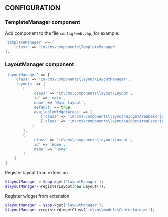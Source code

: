 CONFIGURATION
-------------

### TemplateManager component

Add component to the file `config/web.php`, for example:

```php
'templateManager' => [
    'class' => 'im\cms\components\TemplateManager'
],
```

### LayoutManager component

```php
'layoutManager' => [
    'class' => 'im\cms\components\layout\LayoutManager',
    'layouts' => [
        [
            'class' => 'im\cms\components\layout\Layout',
            'id' => 'main',
            'name' => 'Main layout',
            'default' => true,
            'availableWidgetAreas' => [
                ['class' => 'im\cms\components\layout\WidgetAreaDescriptor', 'code' => 'sidebar', 'title' => 'Sidebar'],
                ['class' => 'im\cms\components\layout\WidgetAreaDescriptor', 'code' => 'footer', 'title' => 'Footer']
            ]
        ],
        [
            'class' => 'im\cms\components\layout\Layout',
            'id' => 'home',
            'name' => 'Home'
        ]
    ]
]
```

Register layout from extension

```php
$layoutManager = $app->get('layoutManager');
$layoutManager->registerLayout(new Layout());
```

Register widget from extension

```php
$layoutManager = $app->get('layoutManager');
$layoutManager->registerWidgetClass('im\cms\models\ContentWidget');
```